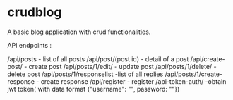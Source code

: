 # crudblog

A basic blog application with crud functionalities.

API endpoints :

/api/posts - list of all posts
/api/post/(post id) - detail of a post
/api/create-post/ - create post
/api/posts/1/edit/ - update post
/api/posts/1/delete/ - delete post
/api/posts/1/responselist -list of all replies
/api/posts/1/create-response - create response
/api/register - register
/api-token-auth/ -obtain jwt token( with data format {"username": "", password: ""})
